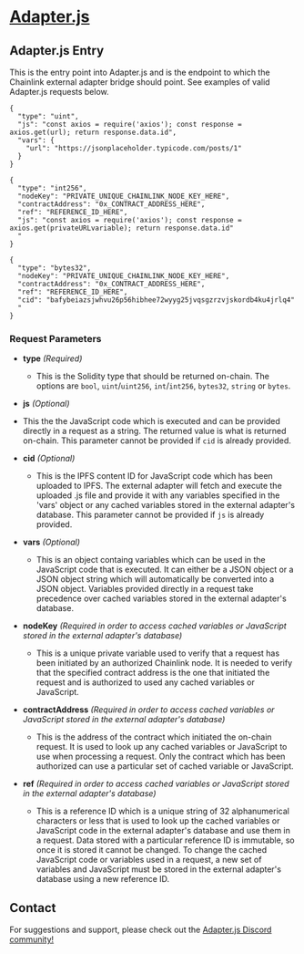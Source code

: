 # [Adapter.js](https://adapterjs.link/)

## Adapter.js Entry

This is the entry point into Adapter.js and is the endpoint to which the Chainlink external adapter bridge should point.  See examples of valid Adapter.js requests below.

```
{
  "type": "uint",
  "js": "const axios = require('axios'); const response = axios.get(url); return response.data.id",
  "vars": {
    "url": "https://jsonplaceholder.typicode.com/posts/1"
  }
}
```

```
{
  "type": "int256",
  "nodeKey": "PRIVATE_UNIQUE_CHAINLINK_NODE_KEY_HERE",
  "contractAddress": "0x_CONTRACT_ADDRESS_HERE",
  "ref": "REFERENCE_ID_HERE",
  "js": "const axios = require('axios'); const response = axios.get(privateURLvariable); return response.data.id"
  "
}
```

```
{
  "type": "bytes32",
  "nodeKey": "PRIVATE_UNIQUE_CHAINLINK_NODE_KEY_HERE",
  "contractAddress": "0x_CONTRACT_ADDRESS_HERE",
  "ref": "REFERENCE_ID_HERE",
  "cid": "bafybeiazsjwhvu26p56hibhee72wyyg25jvqsgzrzvjskordb4ku4jrlq4"
  "
}
```

### Request Parameters

* **type** *(Required)*
    - This is the Solidity type that should be returned on-chain.  The options are `bool`, `uint`/`uint256`, `int`/`int256`, `bytes32`, `string` or `bytes`.

* **js** *(Optional)*
- This the the JavaScript code which is executed and can be provided directly in a request as a string.  The returned value is what is returned on-chain.  This parameter cannot be provided if `cid` is already provided.

* **cid** *(Optional)*
    - This is the IPFS content ID for JavaScript code which has been uploaded to IPFS.  The external adapter will fetch and execute the uploaded .js file and provide it with any variables specified in the 'vars' object or any cached variables stored in the external adapter's database.  This parameter cannot be provided if `js` is already provided.

* **vars** *(Optional)*
    - This is an object containg variables which can be used in the JavaScript code that is executed.  It can either be a JSON object or a JSON object string which will automatically be converted into a JSON object.  Variables provided directly in a request take precedence over cached variables stored in the external adapter's database.

* **nodeKey** *(Required in order to access cached variables or JavaScript stored in the external adapter's database)*
    - This is a unique private variable used to verify that a request has been initiated by an authorized Chainlink node.  It is needed to verify that the specified contract address is the one that initiated the request and is authorized to used any cached variables or JavaScript.

* **contractAddress** *(Required in order to access cached variables or JavaScript stored in the external adapter's database)*
    - This is the address of the contract which initiated the on-chain request.  It is used to look up any cached variables or JavaScript to use when processing a request.  Only the contract which has been authorized can use a particular set of cached variable or JavaScript.

* **ref** *(Required in order to access cached variables or JavaScript stored in the external adapter's database)*
    - This is a reference ID which is a unique string of 32 alphanumerical characters or less that is used to look up the cached variables or JavaScript code in the external adapter's database and use them in a request.  Data stored with a particular reference ID is immutable, so once it is stored it cannot be changed.  To change the cached JavaScript code or variables used in a request, a new set of variables and JavaScript must be stored in the external adapter's database using a new reference ID.

## Contact

For suggestions and support, please check out the [Adapter.js Discord community!](https://discord.com/invite/jpGx9tMRWa)
